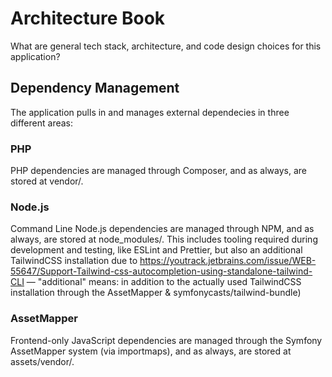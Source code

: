 #  Architecture Book

What are general tech stack, architecture, and code design choices for this application?


## Dependency Management

The application pulls in and manages external dependecies in three different areas:


### PHP

PHP dependencies are managed through Composer, and as always, are stored at vendor/.


### Node.js
Command Line Node.js dependencies are managed through NPM, and as always, are stored at node_modules/. This includes tooling required during development and testing, like ESLint and Prettier, but also an additional TailwindCSS installation due to https://youtrack.jetbrains.com/issue/WEB-55647/Support-Tailwind-css-autocompletion-using-standalone-tailwind-CLI — "additional" means: in addition to the actually used TailwindCSS installation through the AssetMapper & symfonycasts/tailwind-bundle)


### AssetMapper
Frontend-only JavaScript dependencies are managed through the Symfony AssetMapper system (via importmaps), and as always, are stored at assets/vendor/.

